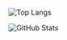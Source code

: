 

![Top Langs](https://github-readme-stats.vercel.app/api/top-langs/?username=mahdisoltanmoradi&layout=compact&title_color=55A48C&text_color=ffffff&bg_color=0d1117&border_color=fff0)


![GitHub Stats](https://github-readme-stats.vercel.app/api?username=mahdisoltanmoradi&show_icons=true&count_private=true&include_all_commits=true&theme=tokyonight)

